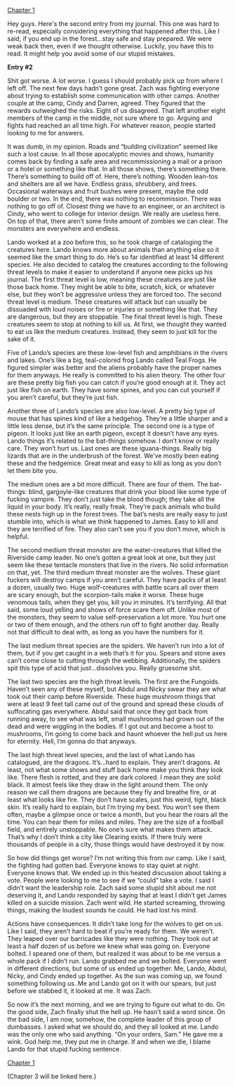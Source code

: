 [Chapter 1](https://www.reddit.com/r/nosleep/comments/xwe3r5/journal_entries_from_the_reservation_1/)

Hey guys. Here's the second entry from my journal. This one was hard to re-read, especially considering everything that happened after this. Like I said, if you end up in the forest...stay safe and stay prepared. We were weak back then, even if we thought otherwise. Luckily, you have this to read. It might help you avoid some of our stupid mistakes.

**Entry #2**

Shit got worse. A lot worse. I guess I should probably pick up from where I left off. The next few days hadn’t gone great. Zach was fighting everyone about trying to establish some communication with other camps. Another couple at the camp, Cindy and Darren, agreed. They figured that the rewards outweighed the risks. Eight of us disagreed. That left another eight members of the camp in the middle, not sure where to go. Arguing and fights had reached an all time high. For whatever reason, people started looking to me for answers.

It was dumb, in my opinion. Roads and “building civilization” seemed like such a lost cause. In all those apocalyptic movies and shows, humanity comes back by finding a safe area and recommissioning a mall or a prison or a hotel or something like that. In all those shows, there’s something there. There’s something to build off of. Here, there’s nothing. Wooden lean-tos and shelters are all we have. Endless grass, shrubbery, and trees. Occasional waterways and fruit bushes were present, maybe the odd boulder or two. In the end, there was nothing to recommission. There was nothing to go off of. Closest thing we have to an engineer, or an architect is Cindy, who went to college for interior design. We really are useless here. On top of that, there aren’t some finite amount of zombies we can clear. The monsters are everywhere and endless.

Lando worked at a zoo before this, so he took charge of cataloging the creatures here. Lando knows more about animals than anything else so it seemed like the smart thing to do. He’s so far identified at least 14 different species. He also decided to catalog the creatures according to the following threat levels to make it easier to understand if anyone new picks up his journal. The first threat level is low, meaning these creatures are just like those back home. They might be able to bite, scratch, kick, or whatever else, but they won’t be aggressive unless they are forced too. The second threat level is medium. These creatures will attack but can usually be dissuaded with loud noises or fire or injuries or something like that. They are dangerous, but they are stoppable. The final threat level is high. These creatures seem to stop at nothing to kill us. At first, we thought they wanted to eat us like the medium creatures. Instead, they seem to just kill for the sake of it.

Five of Lando’s species are these low-level fish and amphibians in the rivers and lakes. One’s like a big, teal-colored frog Lando called Teal Frogs. He figured simpler was better and the aliens probably have the proper names for them anyways. He really is committed to his alien theory. The other four are these pretty big fish you can catch if you’re good enough at it. They act just like fish on earth. They have some spines, and you can cut yourself if you aren’t careful, but they’re just fish.

Another three of Lando’s species are also low-level. A pretty big type of mouse that has spines kind of like a hedgehog. They’re a little sharper and a little less dense, but it’s the same principle. The second one is a type of pigeon. It looks just like an earth pigeon, except it doesn’t have any eyes. Lando things it’s related to the bat-things somehow. I don’t know or really care. They won’t hurt us. Last ones are these iguana-things. Really big lizards that are in the underbrush of the forest. We’ve mostly been eating these and the hedgemice. Great meat and easy to kill as long as you don’t let them bite you.

The medium ones are a bit more difficult. There are four of them. The bat-things: blind, gargoyle-like creatures that drink your blood like some type of fucking vampire. They don’t just take the blood though; they take all the liquid in your body. It’s really, really freak. They’re pack animals who build these nests high up in the forest trees. The bat’s nests are really easy to just stumble into, which is what we think happened to James. Easy to kill and they are terrified of fire. They also can’t see you if you don’t move, which is helpful.

The second medium threat monster are the water-creatures that killed the Riverside camp leader. No one’s gotten a great look at one, but they just seem like these tentacle monsters that live in the rivers. No solid information on that, yet. The third medium threat monster are the wolves. These giant fuckers will destroy camps if you aren’t careful. They have packs of at least a dozen, usually two. Huge wolf-creatures with battle scars all over them are scary enough, but the scorpion-tails make it worse. These huge venomous tails, when they get you, kill you in minutes. It’s terrifying. All that said, some loud yelling and shows of force scare them off. Unlike most of the monsters, they seem to value self-preservation a lot more. You hurt one or two of them enough, and the others run off to fight another day. Really not that difficult to deal with, as long as you have the numbers for it.

The last medium threat species are the spiders. We haven’t run into a lot of them, but if you get caught in a web that’s it for you. Spears and stone axes can’t come close to cutting through the webbing. Additionally, the spiders spit this type of acid that just…dissolves you. Really gruesome shit.

The last two species are the high threat levels. The first are the Fungoids. Haven’t seen any of these myself, but Abdul and Nicky swear they are what took out their camp before Riverside. These huge mushroom things that were at least 9 feet tall came out of the ground and spread these clouds of suffocating gas everywhere. Abdul said that once they got back from running away, to see what was left, small mushrooms had grown out of the dead and were wiggling in the bodies. If I got out and become a host to mushrooms, I’m going to come back and haunt whoever the hell put us here for eternity. Hell, I’m gonna do that anyways.

The last high threat level species, and the last of what Lando has catalogued, are the dragons. It’s…hard to explain. They aren’t dragons. At least, not what some shows and stuff back home make you think they look like. There flesh is rotted, and they are dark colored. I mean they are solid black. It almost feels like they draw in the light around them. The only reason we call them dragons are because they fly and breathe fire, or at least what looks like fire. They don’t have scales, just this weird, tight, black skin. It’s really hard to explain, but I’m trying my best. You won’t see them often, maybe a glimpse once or twice a month, but you hear the roars all the time. You can hear them for miles and miles. They are the size of a football field, and entirely unstoppable. No one’s sure what makes them attack. That’s why I don’t think a city like Clearing exists. If there truly were thousands of people in a city, those things would have destroyed it by now.

So how did things get worse? I’m not writing this from our camp. Like I said, the fighting had gotten bad. Everyone knows to stay quiet at night. Everyone knows that. We ended up in this heated discussion about taking a vote. People were looking to me to see if we “could” take a vote. I said I didn’t want the leadership role. Zach said some stupid shit about me not deserving it, and Lando responded by saying that at least I didn’t get James killed on a suicide mission. Zach went wild. He started screaming, throwing things, making the loudest sounds he could. He had lost his mind.

Actions have consequences. It didn’t take long for the wolves to get on us. Like I said, they aren’t hard to beat if you’re ready for them. We weren’t. They leaped over our barricades like they were nothing. They took out at least a half dozen of us before we knew what was going on. Everyone bolted. I speared one of them, but realized it was about to be me versus a whole pack if I didn’t run. Lando grabbed me and we bolted. Everyone went in different directions, but some of us ended up together. Me, Lando, Abdul, Nicky, and Cindy ended up together. As the sun was coming up, we found something following us. Me and Lando got on it with our spears, but just before we stabbed it, it looked at me. It was Zach.

So now it’s the next morning, and we are trying to figure out what to do. On the good side, Zach finally shut the hell up. He hasn’t said a word since. On the bad side, I am now, somehow, the complete leader of this group of dumbasses. I asked what we should do, and they all looked at me. Lando was the only one who said anything. “On your orders, Sam.” He gave me a wink. God help me, they put me in charge. If and when we die, I blame Lando for that stupid fucking sentence.

[Chapter 1](https://www.reddit.com/r/nosleep/comments/xwe3r5/journal_entries_from_the_reservation_1/)

(Chapter 3 will be linked here.)